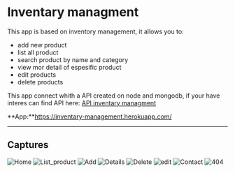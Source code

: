 # Inventary managment

This app is based on inventory management, it allows you to:

* add new product
* list all product
* search product by name and category
* view mor detail of espesific product
* edit products
* delete products

This app connect whith a API created on node and mongodb, if your have interes can find API here: [API inventary managment
](https://github.com/Ronaldo20198855/API-inventary-managment)

**App:**https://inventary-management.herokuapp.com/

----
## Captures

![Home](./public/img/captures/home.jpeg)
![List_product](./public/img/captures/list_products.jpeg)
![Add](./public/img/captures/add.jpeg)
![Details](./public/img/captures/datails.jpeg)
![Delete](./public/img/captures/delete.jpeg)
![edit](./public/img/captures/edit.jpeg)
![Contact](./public/img/captures/contact.jpeg)
![404](./public/img/captures/404.jpeg)
